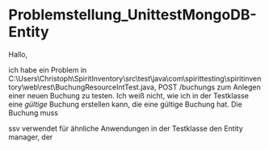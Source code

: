 Problemstellung_UnittestMongoDB-Entity
======================================

Hallo,

ich habe ein Problem in C:\Users\Christoph\SpiritInventory\src\test\java\com\spirittesting\spiritinventory\web\rest\BuchungResourceIntTest.java,  POST /buchungs zum Anlegen einer neuen Buchung zu testen.
Ich weiß nicht, wie ich in der Testklasse eine _gültige_ Buchung erstellen kann, die eine gültige Buchung hat.
Die Buchung muss 

ssv verwendet für ähnliche Anwendungen in der Testklasse den Entity manager, der 